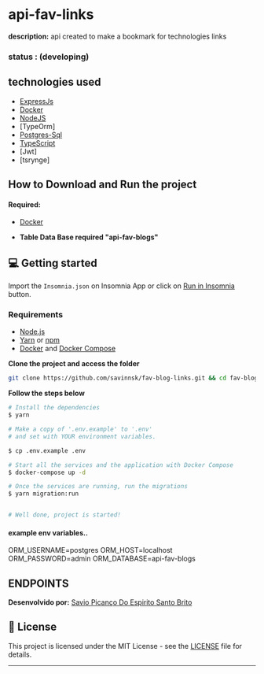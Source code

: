 # api-fav-links

**description:** api created to make a bookmark for technologies links

### status : (developing)

## technologies used

- [ExpressJs](https://expressjs.com/)
- [Docker](https://www.docker.com/)
- [NodeJS](https://nodejs.org/pt-br/)
- [TypeOrm]
- [Postgres-Sql](https://www.postgresql.org/)
- [TypeScript](https://www.typescriptlang.org/)
- [Jwt]
- [tsrynge]

## How to Download and Run the project

#### Required:

- [Docker](https://www.docker.com/)

- **Table Data Base required "api-fav-blogs"**


## 💻 Getting started

Import the `Insomnia.json` on Insomnia App or click on [Run in Insomnia](#insomniaButton) button.

### Requirements

- [Node.js](https://nodejs.org/en/)
- [Yarn](https://classic.yarnpkg.com/) or [npm](https://www.npmjs.com/)
- [Docker](https://www.docker.com/) and [Docker Compose](https://docs.docker.com/compose/)

**Clone the project and access the folder**

```bash
git clone https://github.com/savinnsk/fav-blog-links.git && cd fav-blog-links
```

**Follow the steps below**

```bash
# Install the dependencies
$ yarn

# Make a copy of '.env.example' to '.env'
# and set with YOUR environment variables.

$ cp .env.example .env

# Start all the services and the application with Docker Compose
$ docker-compose up -d

# Once the services are running, run the migrations
$ yarn migration:run


# Well done, project is started!
```

####  example env variables..

ORM_USERNAME=postgres
ORM_HOST=localhost
ORM_PASSWORD=admin
ORM_DATABASE=api-fav-blogs


## ENDPOINTS


**Desenvolvido por:** [Savio Picanço Do Espirito Santo Brito](https://www.linkedin.com/in/savio-pican%C3%A7o-b739a518a/)


## 📝 License

This project is licensed under the MIT License - see the [LICENSE](LICENSE) file for details.

---
